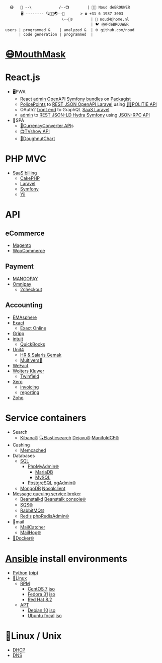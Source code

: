 ```
  😷   📱 --\            /--📺        | 👨‍💻 Noud deBROUWER
       🖥️ -------- 🔍🐧🐳🌏--💱       > ☎️ +31 6 1987 3003
                         \--👮‍♀️        | 📧 noud4@home.nl
                                      | 🐦 @APdeBROUWER
users | programmed &    | analyzed &  | 🌐 github.com/noud
      | code generation | programmed  | 
```
# [😷MouthMask](http://github.com/noud/mouth-mask)
# React.js
- 🖥️PWA
    - [React admin OpenAPI](https://github.com/noud/api-platform-react-admin) [Symfony bundles](http://github.com/noud?tab=repositories&q=api-platform-) on [Packagist](http://packagist.org/users/noud/packages/?query=noud%2Fapi-platform-)
    - [PolicePoints](http://github.com/noud/react-redux-openapi-politie) to [REST JSON OpenAPI Laravel](http://packagist.org/packages/noud/laravel-api-platform) using [👮‍♀️POLITIE API](http://packagist.org/packages/noud/politie-open-data-api)
    - OAuth2 [front end](http://github.com/noud/frontend) to GraphQL [SaaS Laravel](http://github.com/noud/saas)
    - [admin](http://github.com/noud/react-admin-rest-openapi-gripp) to [REST JSON-LD Hydra Symfony](http://github.com/noud/gripp_symfony) using [JSON-RPC API](http://github.com/noud/gripp_api)
- 📱SPA
    - [💱CurrencyConverter API](http://github.com/noud/CurrencyConverter-SaaS)s
    - [📺TVshow API](http://github.com/noud/cra-tv-show)
    - [🍩DoughnutChart](http://github.com/noud/cra-chartjs)
# PHP MVC
- [SaaS billing](http://github.com/noud/laravel-billing)
    - [CakePHP](http://cakephp.org)
    - [Laravel](http://laravel.com)
    - [Symfony](http://symfony.com)
    - [Yii](http://yiiframework.com)
# API
## eCommerce
- [Magento](https://magento.com/products/magento-open-source)
- [WooCommerce](https://woocommerce.com)
## Payment
- [MANGOPAY](http://mangopay.com)
- [Omnipay](http://github.com/thephpleague/omnipay)
    - [2checkout](http://github.com/urukalo/omnipay-2checkout)
## Accounting
- [EMAsphere](http://emasphere.com)
    <!-- - [Exercise Movement Account (EMA)sphere](http://github.com/databrydge/databrydge-emasphere-bundle) -->
- [Exact](http://exact.com)
    - [Exact Online](http://exact.com/us/software/exact-online)
        <!-- - [exact-php-client](http://github.com/picqer/exact-php-client) -->
- [Gripp](http://gripp.com/support/werken-met-de-gripp-api)
- [intuit](http://intuit.com)
    - [QuickBooks](http://quickbooks.intuit.com)
        <!-- - [QuickBooks API PHP SDK](http://github.com/intuit/QuickBooks-V3-PHP-SDK) -->
- [Unit4](http://unit4bedrijfssoftware.nl)
    <!-- - [Access Point](http://ap.unit4.com)[📄](http://ap.unit4.com/rest.html) -->
    - [HR & Salaris Gemak](http://unit4bedrijfssoftware.nl/oplossingen/personeelsadministratie-salarisverwerking/hr-salaris-gemak-bedrijfsleven)
    - [Multivers](http://unit4bedrijfssoftware.nl/oplossingen/boekhouden/unit4-multivers)[📄](http://api.online.unit4.nl/V18)
- [WeFact](http://www.wefact.nl)
    <!-- - [PHP Library for WeFact](http://github.com/imbue/wefact-api-php)
    - [phpWeFact](http://github.com/ddgc/phpWeFact) -->
- [Wolters Kluwer](http://wolterskluwer.com)
    - [Twinfield](http://taxnl.wolterskluwer.com/software-koppelingen/partner-worden/koppelen-aan-wolters-kluwer-twinfield)
        <!-- - [Symfony Twinfield](http://github.com/databrydge/databrydge-twinfield-bundle)
            - [PHP Twinfield](http://github.com/php-twinfield/twinfield) -->
- [Xero](http://xero.com)
    - [invoicing](http://xero.com/features-and-tools/accounting-software/invoicing)
    - [reporting](http://xero.com/features-and-tools/accounting-software/financial-reporting)
- [Zoho](https//www.zoho.com/developer/rest-api.html)
# Service containers
- Search
    - [Kibana](http://elastic.co/kibana)[🌐](http://localhost:5601) [🔍Elasticsearch](http://elastic.co) [Dejavu](http://opensource.appbase.io/dejavu)[🌐](http://localhost:1358) [ManifoldCF](http://manifoldcf.apache.org)[🌐](http://localhost:8345/mcf-crawler-ui)
- Cashing
    - [Memcached](http://memcached.org)
- Databases
    - [SQL](http://en.wikipedia.org/wiki/SQL)
        - [PhpMyAdmin](http://phpmyadmin.net)[🌐](http://localhost:8081)
            - [MariaDB](http://mariadb.org)
            - [MySQL](http://mysql.com)
        - [PostgreSQL](http://postgresql.org) [pgAdmin](http://pgadmin.org)[🌐](http://localhost:5050)
    - [MongoDB](http://mongodb.com) [Nosqlclient](http://nosqlclient.com) 
- [Message queu](http://en.wikipedia.org/wiki/Message_queue)[ing service
](http://en.wikipedia.org/wiki/Message_queuing_service) [broker](http://en.wikipedia.org/wiki/Message_broker)
    - [Beanstalkd](http://beanstalkd.github.io) [Beanstalk console](http://github.com/ptrofimov/beanstalk_console)[🌐](http://localhost:2080)
    - [SQS](http://aws.amazon.com/sqs)[🌐](http://localhost:9325)
    - [RabbitMQ](http://rabbitmq.com)[🌐](http://localhost:15672)
    - [Redis](http://redis.io) [phpRedisAdmin](https://github.com/ErikDubbelboer/phpRedisAdmin)[🌐](http://localhost:9987)
- 📧mail
    - [MailCatcher](http://mailcatcher.me)
    - [MailHog](http://github.com/mailhog/MailHog)[🌐](http://localhost:8025)
- [🐳Docker](http://docker.com)[🌐](http://localhost:8754)
# [Ansible](http://www.ansible.com) install environments
- [Python](http://python.org) ([pip](http://pypi.org/project/pip))
- [🐧Linux](http://github.com/torvalds/linux)
    - [RPM](http://en.wikipedia.org/wiki/RPM_Package_Manager)
        - [CentOS 7](http://centos.org) [iso](http://isoredirect.centos.org/centos/7/isos/x86_64/CentOS-7-x86_64-NetInstall-2003.iso)
            <!-- - Network install source url http://mirror.centos.org/centos/7/os/x86_64/
            - Do not forget to make a user and make user superuser. -->
        - [Fedora 31](http://getfedora.org) [iso](http://download.fedoraproject.org/pub/fedora/linux/releases/31/Server/x86_64/iso/Fedora-Server-netinst-x86_64-31-1.9.iso)
        <!-- @todo untested .... -->
        - [Red Hat 8.2](http://redhat.com)
    - [APT](http://en.wikipedia.org/wiki/APT_(software))
        - [Debian 10](http://debian.org) [iso](http://cdimage.debian.org/debian-cd/current/amd64/iso-cd/debian-10.4.0-amd64-netinst.iso)
        - [Ubuntu focal](http://ubuntu.com) [iso](http://releases.ubuntu.com/20.04/ubuntu-20.04-live-server-amd64.iso)
# 🐧Linux / Unix
- [DHCP](http://github.com/noud/infra-dhcp)
- [DNS](http://github.com/noud/infra-dns)